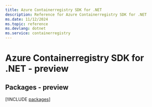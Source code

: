 ```yaml
---
title: Azure Containerregistry SDK for .NET
description: Reference for Azure Containerregistry SDK for .NET
ms.date: 11/12/2024
ms.topic: reference
ms.devlang: dotnet
ms.service: containerregistry
---
```

# Azure Containerregistry SDK for .NET - preview
## Packages - preview
[!INCLUDE [packages](containerregistry-index.md)]